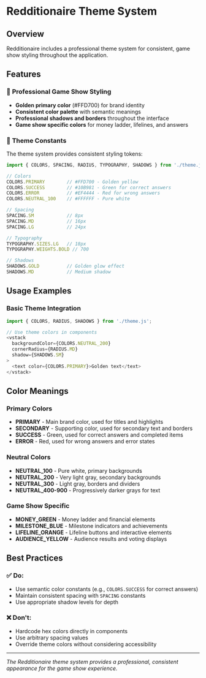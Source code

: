 # Redditionaire Theme System

## Overview
Redditionaire includes a professional theme system for consistent, game show styling throughout the application.

## Features

### 🎨 **Professional Game Show Styling**
- **Golden primary color** (#FFD700) for brand identity
- **Consistent color palette** with semantic meanings
- **Professional shadows and borders** throughout the interface
- **Game show specific colors** for money ladder, lifelines, and answers

### 🧩 **Theme Constants**
The theme system provides consistent styling tokens:

```typescript
import { COLORS, SPACING, RADIUS, TYPOGRAPHY, SHADOWS } from './theme.js';

// Colors
COLORS.PRIMARY        // #FFD700 - Golden yellow
COLORS.SUCCESS        // #10B981 - Green for correct answers
COLORS.ERROR          // #EF4444 - Red for wrong answers
COLORS.NEUTRAL_100    // #FFFFFF - Pure white

// Spacing
SPACING.SM            // 8px
SPACING.MD            // 16px
SPACING.LG            // 24px

// Typography
TYPOGRAPHY.SIZES.LG   // 18px
TYPOGRAPHY.WEIGHTS.BOLD // 700

// Shadows
SHADOWS.GOLD          // Golden glow effect
SHADOWS.MD            // Medium shadow
```

## Usage Examples

### Basic Theme Integration
```typescript
import { COLORS, RADIUS, SHADOWS } from './theme.js';

// Use theme colors in components
<vstack 
  backgroundColor={COLORS.NEUTRAL_200}
  cornerRadius={RADIUS.MD}
  shadow={SHADOWS.SM}
>
  <text color={COLORS.PRIMARY}>Golden text</text>
</vstack>
```

## Color Meanings

### Primary Colors
- **PRIMARY** - Main brand color, used for titles and highlights
- **SECONDARY** - Supporting color, used for secondary text and borders
- **SUCCESS** - Green, used for correct answers and completed items
- **ERROR** - Red, used for wrong answers and error states

### Neutral Colors
- **NEUTRAL_100** - Pure white, primary backgrounds
- **NEUTRAL_200** - Very light gray, secondary backgrounds
- **NEUTRAL_300** - Light gray, borders and dividers
- **NEUTRAL_400-900** - Progressively darker grays for text

### Game Show Specific
- **MONEY_GREEN** - Money ladder and financial elements
- **MILESTONE_BLUE** - Milestone indicators and achievements
- **LIFELINE_ORANGE** - Lifeline buttons and interactive elements
- **AUDIENCE_YELLOW** - Audience results and voting displays

## Best Practices

### ✅ **Do:**
- Use semantic color constants (e.g., `COLORS.SUCCESS` for correct answers)
- Maintain consistent spacing with `SPACING` constants
- Use appropriate shadow levels for depth

### ❌ **Don't:**
- Hardcode hex colors directly in components
- Use arbitrary spacing values
- Override theme colors without considering accessibility

---

*The Redditionaire theme system provides a professional, consistent appearance for the game show experience.*
